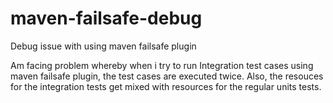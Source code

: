 # maven-failsafe-debug
Debug issue with using maven failsafe plugin

Am facing problem whereby when i try to run Integration test cases using maven failsafe plugin, the test cases are executed twice.
Also, the resouces for the integration tests get mixed with resources for the regular units tests. 